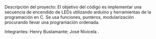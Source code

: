 Descripción del proyecto:
  El objetivo del código es implementar una secuencia de encendido de LEDs utilizando arduino y herramientas de la programación en C. 
  Se usa funciones, punteros, modularización procurando llevar una programación ordenada. 

Integrantes:
  Henry Bustamante; 
  José Nivicela . 

  
